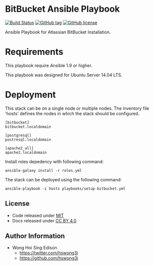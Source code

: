 BitBucket Ansible Playbook
==========================

[![Build
Status](https://travis-ci.org/pantarei/ansible-playbook-bitbucket.svg?branch=master)](https://travis-ci.org/pantarei/ansible-playbook-bitbucket)
[![GitHub
tag](https://img.shields.io/github/tag/pantarei/ansible-playbook-bitbucket.svg)](https://github.com/pantarei/ansible-playbook-bitbucket)
[![GitHub
license](https://img.shields.io/github/license/pantarei/ansible-playbook-bitbucket.svg)](https://github.com/pantarei/ansible-playbook-bitbucket)

Ansible Playbook for Atlassian BitBucket Installation.

Requirements
============

This playbook require Ansible 1.9 or higher.

This playbook was designed for Ubuntu Server 14.04 LTS.

Deployment
==========

This stack can be on a single node or multiple nodes. The inventory file
'hosts' defines the nodes in which the stack should be configured.

    [bitbucket]
    bitbucket.localdomain

    [postgresql]
    postresql.localdomain

    [apache2_all]
    apache2.localdomain

Install roles depedency with following command:

    ansible-galaxy install -r roles.yml

The stack can be deployed using the following command:

    ansible-playbook -i hosts playbooks/setup-bitbucket.yml

License
-------

-   Code released under
    [MIT](https://github.com/hswong3i/ansible-playbook-bitbucket/blob/master/LICENSE)
-   Docs released under [CC BY
    4.0](http://creativecommons.org/licenses/by/4.0/)

Author Information
------------------

-   Wong Hoi Sing Edison
    -   <https://twitter.com/hswong3i>
    -   <https://github.com/hswong3i>

